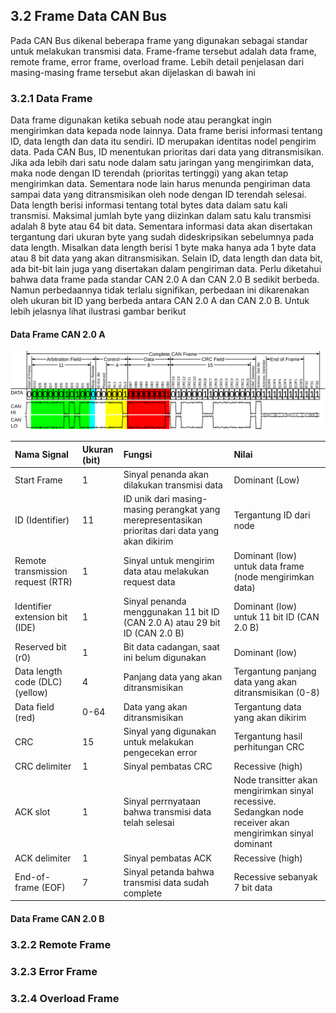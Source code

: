 ## 3.2 Frame Data CAN Bus

Pada CAN Bus dikenal beberapa frame yang digunakan sebagai standar untuk melakukan transmisi data. Frame-frame tersebut adalah data frame, remote frame, error frame, overload frame. Lebih detail penjelasan dari masing-masing frame tersebut akan dijelaskan di bawah ini

### 3.2.1 Data Frame

Data frame digunakan ketika sebuah node atau perangkat ingin mengirimkan data kepada node lainnya. Data frame berisi informasi tentang ID, data length dan data itu sendiri. ID merupakan identitas nodel pengirim data. Pada CAN Bus, ID menentukan prioritas dari data yang ditransmisikan. Jika ada lebih dari satu node dalam satu jaringan yang mengirimkan data, maka node dengan ID terendah \(prioritas tertinggi\) yang akan tetap mengirimkan data. Sementara node lain harus menunda pengiriman data sampai data yang ditransmisikan oleh node dengan ID terendah selesai. Data length berisi informasi tentang total bytes data dalam satu kali transmisi. Maksimal jumlah byte yang diizinkan dalam satu kalu transmisi adalah 8 byte atau 64 bit data. Sementara informasi data akan disertakan tergantung dari ukuran byte yang sudah dideskripsikan sebelumnya pada data length. Misalkan data length berisi 1 byte maka hanya ada 1 byte data atau 8 bit data yang akan ditransmisikan. Selain ID, data length dan data bit, ada bit-bit lain juga yang disertakan dalam pengiriman data. Perlu diketahui bahwa data frame pada standar CAN 2.0 A dan CAN 2.0 B sedikit berbeda. Namun perbedaannya tidak terlalu signifikan, perbedaan ini dikarenakan oleh ukuran bit ID yang berbeda antara CAN 2.0 A dan CAN 2.0 B. Untuk lebih jelasnya lihat ilustrasi gambar berikut

#### Data Frame CAN 2.0 A

![](/assets/CAN-Bus-frame_in_base_format_without_stuffbits.svg)

| Nama Signal | Ukuran \(bit\) | Fungsi | Nilai |
| :--- | :--- | :--- | :--- |
| Start Frame | 1 | Sinyal penanda akan dilakukan transmisi data | Dominant \(Low\) |
| ID \(Identifier\) | 11 | ID unik dari masing-masing perangkat yang merepresentasikan prioritas dari data yang akan dikirim | Tergantung ID dari node |
| Remote transmission request \(RTR\) | 1 | Sinyal untuk mengirim data atau melakukan request data | Dominant \(low\) untuk data frame \(node mengirimkan data\) |
| Identifier extension bit \(IDE\) | 1 | Sinyal penanda menggunakan 11 bit ID \(CAN 2.0 A\) atau 29 bit ID \(CAN 2.0 B\) | Dominant \(low\) untuk 11 bit ID \(CAN 2.0 B\) |
| Reserved bit \(r0\) | 1 | Bit data cadangan, saat ini belum digunakan | Dominant \(low\) |
| Data length code \(DLC\) \(yellow\) | 4 | Panjang data yang akan ditransmisikan  | Tergantung panjang data yang akan ditransmisikan \(0-8\) |
| Data field \(red\) | 0-64 | Data yang akan ditransmisikan | Tergantung data yang akan dikirim |
| CRC | 15 | Sinyal yang digunakan untuk melakukan pengecekan error | Tergantung hasil perhitungan CRC |
| CRC delimiter | 1 | Sinyal pembatas CRC | Recessive \(high\) |
| ACK slot | 1 | Sinyal perrnyataan bahwa transmisi data telah selesai | Node transitter akan mengirimkan sinyal recessive. Sedangkan node receiver akan mengirimkan sinyal dominant |
| ACK delimiter | 1 | Sinyal pembatas ACK | Recessive \(high\) |
| End-of-frame \(EOF\) | 7 | Sinyal petanda bahwa transmisi data sudah complete | Recessive sebanyak 7 bit data |

#### Data Frame CAN 2.0 B 



### 3.2.2 Remote Frame

### 3.2.3 Error Frame

### 3.2.4 Overload Frame



